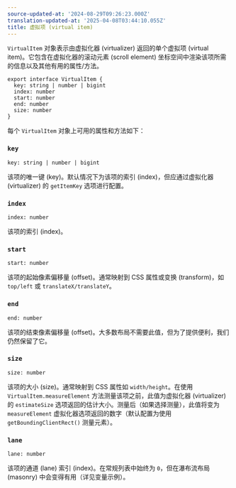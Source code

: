 ```yaml
---
source-updated-at: '2024-08-29T09:26:23.000Z'
translation-updated-at: '2025-04-08T03:44:10.055Z'
title: 虚拟项 (virtual item)
---
```

`VirtualItem` 对象表示由虚拟化器 (virtualizer) 返回的单个虚拟项 (virtual item)。它包含在虚拟化器的滚动元素 (scroll element) 坐标空间中渲染该项所需的信息以及其他有用的属性/方法。

```tsx
export interface VirtualItem {
  key: string | number | bigint
  index: number
  start: number
  end: number
  size: number
}
```

每个 `VirtualItem` 对象上可用的属性和方法如下：

### `key`

```tsx
key: string | number | bigint
```

该项的唯一键 (key)。默认情况下为该项的索引 (index)，但应通过虚拟化器 (virtualizer) 的 `getItemKey` 选项进行配置。

### `index`

```tsx
index: number
```

该项的索引 (index)。

### `start`

```tsx
start: number
```

该项的起始像素偏移量 (offset)。通常映射到 CSS 属性或变换 (transform)，如 `top/left` 或 `translateX/translateY`。

### `end`

```tsx
end: number
```

该项的结束像素偏移量 (offset)。大多数布局不需要此值，但为了提供便利，我们仍然保留了它。

### `size`

```tsx
size: number
```

该项的大小 (size)。通常映射到 CSS 属性如 `width/height`。在使用 `VirtualItem.measureElement` 方法测量该项之前，此值为虚拟化器 (virtualizer) 的 `estimateSize` 选项返回的估计大小。测量后（如果选择测量），此值将变为 `measureElement` 虚拟化器选项返回的数字（默认配置为使用 `getBoundingClientRect()` 测量元素）。

### `lane`

```tsx
lane: number
```

该项的通道 (lane) 索引 (index)。在常规列表中始终为 `0`，但在瀑布流布局 (masonry) 中会变得有用（详见变量示例）。
